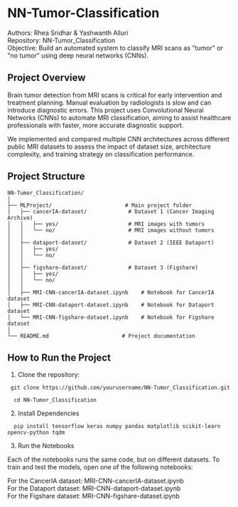 # NN-Tumor-Classification

Authors: Rhea Sridhar & Yashwanth Alluri <br> 
Repository: NN-Tumor_Classification <br> 
Objective: Build an automated system to classify MRI scans as "tumor" or "no tumor" using deep neural networks (CNNs). <br> 

## Project Overview
Brain tumor detection from MRI scans is critical for early intervention and treatment planning.
Manual evaluation by radiologists is slow and can introduce diagnostic errors.
This project uses Convolutional Neural Networks (CNNs) to automate MRI classification, aiming to assist healthcare professionals with faster, more accurate diagnostic support.

We implemented and compared multiple CNN architectures across different public MRI datasets to assess the impact of dataset size, architecture complexity, and training strategy on classification performance.

## Project Structure
```
NN-Tumor_Classification/
│
├── MLProject/                       # Main project folder
│   ├── cancerIA-dataset/             # Dataset 1 (Cancer Imaging Archive)
│   │   ├── yes/                      # MRI images with tumors
│   │   └── no/                       # MRI images without tumors
│   │
│   ├── dataport-dataset/             # Dataset 2 (IEEE Dataport)
│   │   ├── yes/
│   │   └── no/
│   │
│   ├── figshare-dataset/             # Dataset 3 (Figshare)
│   │   ├── yes/
│   │   └── no/
│   │
│   ├── MRI-CNN-cancerIA-dataset.ipynb    # Notebook for CancerIA dataset
│   ├── MRI-CNN-dataport-dataset.ipynb    # Notebook for Dataport dataset
│   └── MRI-CNN-figshare-dataset.ipynb    # Notebook for Figshare dataset
│
└── README.md                       # Project documentation
```

## How to Run the Project
1. Clone the repository:
 ```
  git clone https://github.com/yourusername/NN-Tumor_Classification.git
```
```
  cd NN-Tumor_Classification
```

2. Install Dependencies
```
  pip install tensorflow keras numpy pandas matplotlib scikit-learn opencv-python tqdm
```
3. Run the Notebooks
  
  Each of the notebooks runs the same code, but on different datasets. To train and test the models, open one of the following notebooks:

  For the CancerIA dataset: MRI-CNN-cancerIA-dataset.ipynb <br> 
  For the Dataport dataset: MRI-CNN-dataport-dataset.ipynb <br> 
  For the Figshare dataset: MRI-CNN-figshare-dataset.ipynb <br> 



